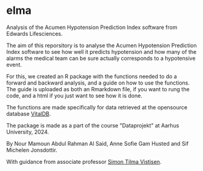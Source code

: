 # elma
Analysis of the Acumen Hypotension Prediction Index software from Edwards Lifesciences.

The aim of this reporsitory is to analyse the Acumen Hypotension Prediction Index software to see how well it predicts hypotension and how many of the alarms the medical team can be sure actually corresponds to a hypotensive event.

For this, we created an R package with the functions needed to do a forward and backward analysis, and a guide on how to use the functions. The guide is uploaded as both an Rmarkdown file, if you want to rung the code, and a html if you just want to see how it is done. 

The functions are made specifically for data retrieved at the opensource database [VitalDB](https://vitaldb.net/dataset/#h.y1yyuwuwpa9c). 

The package is made as a part of the course "Dataprojekt" at Aarhus University, 2024. 

By Nour Mamoun Abdul Rahman Al Said, Anne Sofie Gam Husted and Sif Michelen Jonsdottir.

With guidance from associate professor [Simon Tilma Vistisen](https://pure.au.dk/portal/da/persons/vistisen%40clin.au.dk).
